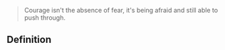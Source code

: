 > Courage isn't the absence of fear, it's being afraid and still able to push through.

## Definition
